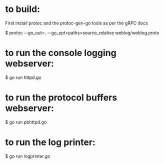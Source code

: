 

# to build:

First install protoc and the protoc-gen-go tools as per the gRPC docs

$ protoc --go_out=. --go_opt=paths=source_relative weblog/weblog.proto

# to run the console logging webserver:

$ go run httpd.go

# to run the protocol buffers webserver:

$ go run pbhttpd.go

# to run the log printer:

$ go run logprinter.go
